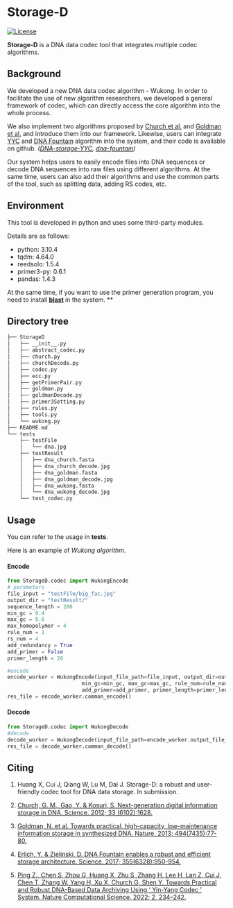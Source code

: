 # Storage-D

[![License](https://img.shields.io/badge/release-v1.0-green.svg)](https://github.com/DNAstorage-iSynBio/Storage-D)

**Storage-D** is a DNA data codec tool that integrates multiple codec algorithms.

## Background

We developed a new DNA data codec algorithm - Wukong. In order to facilitate the use of new algorithm researchers, we developed a general framework of codec, which can directly access the core algorithm into the whole process.

We also implement two algorithms proposed by [Church et al.](#citing) and [Goldman et al.](#citing) and introduce them into our framework. Likewise, users can integrate [YYC](#citing)  and [DNA Fountain](#citing) algorithm into the system, and their code is available on github. *([DNA-storage-YYC](https://github.com/ntpz870817/DNA-storage-YYC), [dna-fountain](https://github.com/TeamErlich/dna-fountain))*

Our system helps users to easily encode files into DNA sequences or decode DNA sequences into raw files using different algorithms. At the same time, users can also add their algorithms and use the common parts of the tool, such as splitting data, adding RS codes, etc.

## Environment

This tool is developed in python and uses some third-party modules. 

Details are as follows:

- python: 3.10.4
- tqdm: 4.64.0
- reedsolo: 1.5.4
- primer3-py: 0.6.1
- pandas: 1.4.3

At the same time, if you want to use the primer generation program, you need to install **[blast](https://blast.ncbi.nlm.nih.gov/Blast.cgi?CMD=Web&PAGE_TYPE=BlastDocs&DOC_TYPE=Download)** in the system.
**


## Directory tree

```html
├── StorageD
│   ├── __init__.py
│   ├── abstract_codec.py
│   ├── church.py
│   ├── churchDecode.py
│   ├── codec.py
│   ├── ecc.py
│   ├── getPrimerPair.py
│   ├── goldman.py
│   ├── goldmanDecode.py
│   ├── primer3Setting.py
│   ├── rules.py
│   ├── tools.py
│   └── wukong.py
├── README.md
└── tests
    ├── testFile
    │   └── dna.jpg
    ├── testResult
    │   ├── dna_church.fasta
    │   ├── dna_church_decode.jpg
    │   ├── dna_goldman.fasta
    │   ├── dna_goldman_decode.jpg
    │   ├── dna_wukong.fasta
    │   └── dna_wukong_decode.jpg
    └── test_codec.py
```

## Usage

You can refer to the usage in **tests**. 

Here is an example of *Wukong algorithm*.

#### Encode
```py
from StorageD.codec import WukongEncode
# parameters
file_input = "testFile/big_fac.jpg"
output_dir = "testResult/"
sequence_length = 200
min_gc = 0.4
max_gc = 0.6
max_homopolymer = 4
rule_num = 1
rs_num = 4
add_redundancy = True
add_primer = False
primer_length = 20

#encode
encode_worker = WukongEncode(input_file_path=file_input, output_dir=output_dir, sequence_length=sequence_length,max_homopolymer=max_homopolymer,
                        min_gc=min_gc, max_gc=max_gc, rule_num=rule_num, rs_num=rs_num, add_redundancy=add_redundancy,
                        add_primer=add_primer, primer_length=primer_length)
res_file = encode_worker.common_encode()
```
#### Decode
```py
from StorageD.codec import WukongDecode
#decode
decode_worker = WukongDecode(input_file_path=encode_worker.output_file_path, output_dir=output_dir, rule_num=rule_num)
res_file = decode_worker.common_decode()
```

## Citing

1. Huang X, Cui J, Qiang W, Lu M, Dai J. Storage-D: a robust and user-friendly codec tool for DNA data storage. In submission.

1. [Church, G. M., Gao, Y. & Kosuri, S. Next-generation digital information storage in DNA. Science. 2012; 33 (6102):1628.](https://www.science.org/doi/10.1126/science.1226355)

2. [Goldman, N. et al. Towards practical, high-capacity, low-maintenance information storage in synthesized DNA. Nature. 2013; 494(7435):77-80.](https://www.nature.com/articles/nature11875)

3. [Erlich, Y. & Zielinski, D. DNA Fountain enables a robust and efficient storage architecture. Science. 2017; 355(6328):950-954.](https://www.science.org/doi/10.1126/science.aaj2038)

4. [Ping Z., Chen S, Zhou G, Huang X, Zhu S, Zhang H, Lee H, Lan Z, Cui J, Chen T, Zhang W, Yang H, Xu X, Church G, Shen Y. Towards Practical and Robust DNA-Based Data Archiving Using ‘ Yin-Yang Codec ’ System. Nature Computational Science. 2022; 2, 234–242.](https://www.nature.com/articles/s43588-022-00231-2)